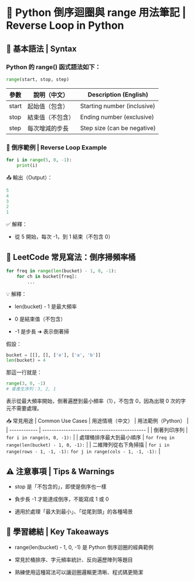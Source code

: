 # 🔁 Python 倒序迴圈與 range 用法筆記 | Reverse Loop in Python


## 📘 基本語法 | Syntax

### Python 的 range() 函式語法如下：

```python
range(start, stop, step)
```
| 參數    | 說明（中文）   | Description (English)       |
| ----- | -------- | --------------------------- |
| start | 起始值（包含）  | Starting number (inclusive) |
| stop  | 結束值（不包含） | Ending number (exclusive)   |
| step  | 每次增減的步長  | Step size (can be negative) |

### 🔁 倒序範例 | Reverse Loop Example
```python
for i in range(5, 0, -1):
    print(i)
```
📤 輸出（Output）：
```python
5
4
3
2
1
```
✅ 解釋：

- 從 5 開始，每次 -1，到 1 結束（不包含 0）

## 🧰 LeetCode 常見寫法：倒序掃頻率桶
```python
for freq in range(len(bucket) - 1, 0, -1):
    for ch in bucket[freq]:
        ...
```
💡 解釋：
- len(bucket) - 1 是最大頻率

- 0 是結束值（不包含）

- -1 是步長 ➜ 表示倒著掃

假設：
```python
bucket = [[], [], ['e'], ['a', 'b']]
len(bucket) = 4
```
那這一行就是：
```python
range(3, 0, -1)
# 會產生序列：3, 2, 1
```
表示從最大頻率開始，倒著遍歷到最小頻率（1），不包含 0，因為出現 0 次的字元不需要處理。

📥 常見用途 | Common Use Cases
| 用途情境（中文）     | 用法範例（Python）                                 |
| ------------ | -------------------------------------------- |
| 倒著列印序列       | `for i in range(n, 0, -1):`                  |
| 處理桶排序最大到最小順序 | `for freq in range(len(bucket) - 1, 0, -1):` |
| 二維陣列從右下角掃描   | `for i in range(rows - 1, -1, -1):`  `for j in range(cols - 1, -1, -1):`        |

## ⚠️ 注意事項 | Tips & Warnings
- stop 是「不包含的」，即使是倒序也一樣

- 負步長 -1 才能達成倒序，不能寫成 1 或 0

- 適用於處理「最大到最小」、「從尾到頭」的各種場景

## 🧠 學習總結 | Key Takeaways
- range(len(bucket) - 1, 0, -1) 是 Python 倒序迴圈的經典範例

- 常見於桶排序、字元頻率統計、反向遍歷陣列等題目

- 熟練使用這種寫法可以讓迴圈邏輯更清晰、程式碼更簡潔